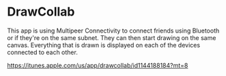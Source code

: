 # DrawCollab

This app is using Multipeer Connectivity to connect friends using Bluetooth or if they're on the same subnet. 
They can then start drawing on the same canvas. Everything that is drawn is displayed on each of the devices connected to each other.

https://itunes.apple.com/us/app/drawcollab/id1144188184?mt=8
